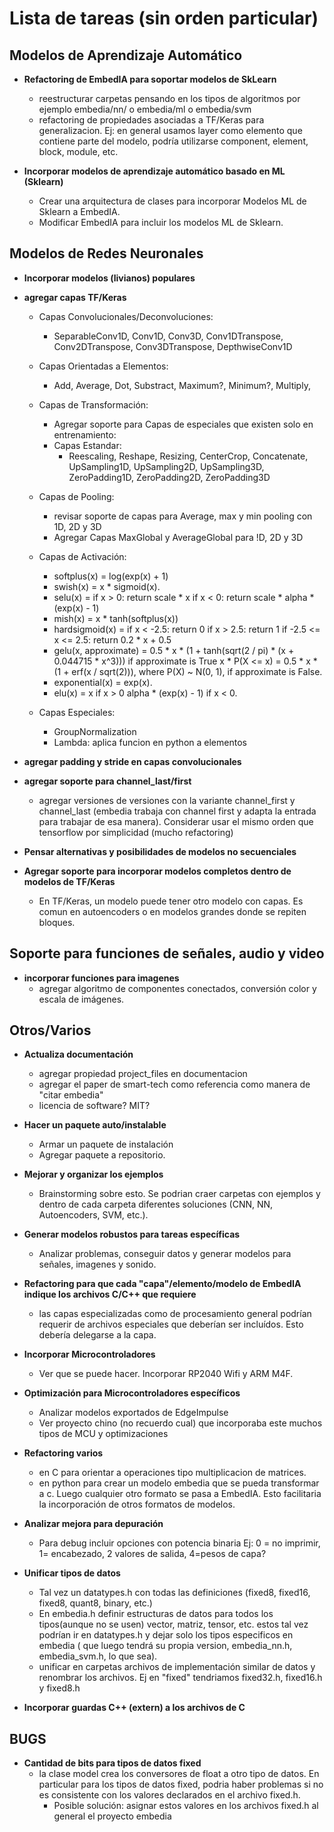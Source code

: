 # Lista de tareas (sin orden particular)

## Modelos de Aprendizaje Automático
  - **Refactoring de EmbedIA para soportar modelos de SkLearn**
    - reestructurar carpetas pensando en los tipos de algoritmos por ejemplo embedia/nn/ o embedia/ml o embedia/svm
    - refactoring de propiedades asociadas a TF/Keras para generalizacion. Ej: en general usamos layer como elemento que contiene parte del modelo, podría utilizarse component, element, block, module, etc.
    
- **Incorporar modelos de aprendizaje automático basado en ML (Sklearn)**
  - Crear una arquitectura de clases para incorporar Modelos ML de Sklearn a EmbedIA.
  - Modificar EmbedIA para incluir los modelos ML de Sklearn.

## Modelos de Redes Neuronales
  - **Incorporar modelos (livianos) populares**
  
  - **agregar capas TF/Keras**
    - Capas Convolucionales/Deconvoluciones:
      - SeparableConv1D, Conv1D, Conv3D, Conv1DTranspose, Conv2DTranspose, Conv3DTranspose, DepthwiseConv1D
      
    - Capas Orientadas a Elementos:
      - Add, Average, Dot, Substract, Maximum?, Minimum?, Multiply, 
    - Capas de Transformación:
      - Agregar soporte para Capas de especiales que existen solo en entrenamiento:
      - Capas Estandar:
        - Reescaling, Reshape, Resizing, CenterCrop, Concatenate, UpSampling1D, UpSampling2D, UpSampling3D, ZeroPadding1D, ZeroPadding2D, ZeroPadding3D 
        
    - Capas de Pooling:
      - revisar soporte de capas para Average, max y min pooling con 1D, 2D y 3D
      - Agregar Capas MaxGlobal y AverageGlobal para !D, 2D y 3D
    - Capas de Activación:
      - softplus(x) = log(exp(x) + 1)
      - swish(x) = x * sigmoid(x).
      - selu(x) = 
         if x > 0: return scale * x
         if x < 0: return scale * alpha * (exp(x) - 1)
      - mish(x) = x * tanh(softplus(x))
      - hardsigmoid(x) =
         if x < -2.5: return 0
         if x >  2.5: return 1
         if -2.5 <= x <= 2.5: return 0.2 * x + 0.5 
      - gelu(x, approximate) = 
         0.5 * x * (1 + tanh(sqrt(2 / pi) * (x + 0.044715 * x^3))) if approximate is True 
         x * P(X <= x) = 0.5 * x * (1 + erf(x / sqrt(2))), where P(X) ~ N(0, 1), if approximate is False. 
      - exponential(x) = exp(x). 
      - elu(x) = 
         x if x > 0
         alpha * (exp(x) - 1) if x < 0. 
    - Capas Especiales:
      - GroupNormalization
      - Lambda: aplica funcion en python a elementos
      
    
  - **agregar padding y stride en capas convolucionales**
  - **agregar soporte para channel_last/first**
    - agregar versiones de versiones con la variante channel_first y channel_last (embedia trabaja con channel first y adapta la entrada para trabajar de esa manera). Considerar usar el mismo orden que tensorflow por simplicidad (mucho refactoring)
  
  - **Pensar alternativas y posibilidades de modelos no secuenciales**
    
  - **Agregar soporte para incorporar modelos completos dentro de modelos de TF/Keras**
    - En TF/Keras, un modelo puede tener otro modelo con capas. Es comun en autoencoders o en modelos grandes donde se repiten bloques.

## Soporte para funciones de señales, audio y video
  - **incorporar funciones para imagenes**
    - agregar algoritmo de componentes conectados, conversión color y escala de imágenes. 

    
## Otros/Varios
  - **Actualiza documentación**
    - agregar propiedad project_files en documentacion
    - agregar el paper de smart-tech como referencia como manera de "citar embedia"
    - licencia de software? MIT?
       
  - **Hacer un paquete auto/instalable**
    - Armar un paquete de instalación
    - Agregar paquete a repositorio.
    
  - **Mejorar y organizar los ejemplos**
    - Brainstorming sobre esto. Se podrian craer carpetas con ejemplos y dentro de cada carpeta diferentes soluciones (CNN, NN, Autoencoders, SVM, etc.).

  - **Generar modelos robustos para tareas específicas**
    - Analizar problemas, conseguir datos y generar modelos para señales, imagenes y sonido.
     
  - **Refactoring para que cada "capa"/elemento/modelo de EmbedIA indique los archivos C/C++ que requiere**
    - las capas especializadas como de procesamiento general podrían requerir de archivos especiales que deberían ser incluídos. Esto debería delegarse a la capa.
        
  - **Incorporar Microcontroladores**
    - Ver que se puede hacer. Incorporar RP2040 Wifi y ARM M4F.

  - **Optimización para Microcontroladores específicos**
    - Analizar modelos exportados de EdgeImpulse
    - Ver proyecto chino (no recuerdo cual) que incorporaba este muchos tipos de MCU y optimizaciones
     
  - **Refactoring varios**
    - en C para orientar a operaciones tipo multiplicacion de matrices.
    - en python para crear un modelo embedia que se pueda transformar a c. Luego cualquier otro formato se pasa a EmbedIA. Esto facilitaria la incorporación de otros formatos de modelos.    

  - **Analizar mejora para depuración**
    - Para debug incluir opciones con potencia binaria Ej: 0 = no imprimir, 1= encabezado, 2 valores de salida, 4=pesos de capa?

  - **Unificar tipos de datos**
    - Tal vez un datatypes.h con todas las definiciones (fixed8, fixed16, fixed8, quant8, binary, etc.)
    - En embedia.h definir estructuras de datos para todos los tipos(aunque no se usen) vector, matriz, tensor, etc. estos tal vez podrían ir en datatypes.h y dejar solo los tipos especificos en embedia ( que luego tendrá su propia version, embedia_nn.h, embedia_svm.h, lo que sea).
    - unificar en carpetas archivos de implementación similar de datos y renombrar los archivos. Ej en "fixed" tendriamos fixed32.h, fixed16.h y fixed8.h
   
  - **Incorporar guardas C++ (extern) a los archivos de C**
   
  
## BUGS
- **Cantidad de bits para tipos de datos fixed**
  - la clase model crea los conversores de float a otro tipo de datos. En particular para los tipos de datos fixed, podria haber problemas si no es consistente con los valores declarados en el archivo fixed.h. 
    - Posible solución: asignar estos valores en los archivos fixed.h al general el proyecto embedia 

            
      
